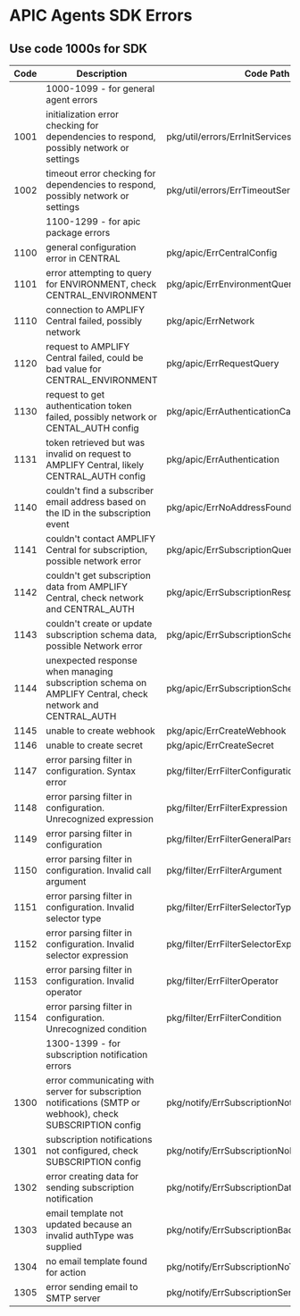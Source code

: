 # APIC Agents SDK Errors

## Use code 1000s for SDK

| Code | Description                                                                                                 | Code Path                                  |
|------|-------------------------------------------------------------------------------------------------------------|--------------------------------------------|
|      | 1000-1099 - for general agent errors                                                                        |                                            |
| 1001 | initialization error checking for dependencies to respond, possibly network or settings                     | pkg/util/errors/ErrInitServicesNotReady    |
| 1002 | timeout error checking for dependencies to respond, possibly network or settings                            | pkg/util/errors/ErrTimeoutServicesNotReady |
|      | 1100-1299 - for apic package errors                                                                         |                                            |
| 1100 | general configuration error in CENTRAL                                                                      | pkg/apic/ErrCentralConfig                  |
| 1101 | error attempting to query for ENVIRONMENT, check CENTRAL_ENVIRONMENT                                        | pkg/apic/ErrEnvironmentQuery               |
| 1110 | connection to AMPLIFY Central failed, possibly network                                                      | pkg/apic/ErrNetwork                        |
| 1120 | request to AMPLIFY Central failed, could be bad value for CENTRAL_ENVIRONMENT                               | pkg/apic/ErrRequestQuery                   |
| 1130 | request to get authentication token failed, possibly network or CENTAL_AUTH config                          | pkg/apic/ErrAuthenticationCall             |
| 1131 | token retrieved but was invalid on request to AMPLIFY Central, likely CENTRAL_AUTH config                   | pkg/apic/ErrAuthentication                 |
| 1140 | couldn't find a subscriber email address based on the ID in the subscription event                          | pkg/apic/ErrNoAddressFound                 |
| 1141 | couldn't contact AMPLIFY Central for subscription, possible network error                                   | pkg/apic/ErrSubscriptionQuery              |
| 1142 | couldn't get subscription data from AMPLIFY Central, check network and CENTRAL_AUTH                         | pkg/apic/ErrSubscriptionResp               |
| 1143 | couldn't create or update subscription schema data, possible Network error                                  | pkg/apic/ErrSubscriptionSchemaCreate       |
| 1144 | unexpected response when managing subscription schema on AMPLIFY Central, check network and CENTRAL_AUTH    | pkg/apic/ErrSubscriptionSchemaResp         |
| 1145 | unable to create webhook                                                                                    | pkg/apic/ErrCreateWebhook                  |
| 1146 | unable to create secret                                                                                     | pkg/apic/ErrCreateSecret                   |
| 1147 | error parsing filter in configuration. Syntax error                                                         | pkg/filter/ErrFilterConfiguration          |
| 1148 | error parsing filter in configuration. Unrecognized expression                                              | pkg/filter/ErrFilterExpression             |
| 1149 | error parsing filter in configuration                                                                       | pkg/filter/ErrFilterGeneralParse           |
| 1150 | error parsing filter in configuration. Invalid call argument                                                | pkg/filter/ErrFilterArgument               |
| 1151 | error parsing filter in configuration. Invalid selector type                                                | pkg/filter/ErrFilterSelectorType           |
| 1152 | error parsing filter in configuration. Invalid selector expression                                          | pkg/filter/ErrFilterSelectorExpr           |
| 1153 | error parsing filter in configuration. Invalid operator                                                     | pkg/filter/ErrFilterOperator               |
| 1154 | error parsing filter in configuration. Unrecognized condition                                               | pkg/filter/ErrFilterCondition              |
|      | 1300-1399 - for subscription notification errors                                                            |                                            |
| 1300 | error communicating with server for subscription notifications (SMTP or webhook), check SUBSCRIPTION config | pkg/notify/ErrSubscriptionNotification     |
| 1301 | subscription notifications not configured, check SUBSCRIPTION config                                        | pkg/notify/ErrSubscriptionNoNotifications  |
| 1302 | error creating data for sending subscription notification                                                   | pkg/notify/ErrSubscriptionData             |
| 1303 | email template not updated because an invalid authType was supplied                                                   | pkg/notify/ErrSubscriptionBadAuthtype             |
| 1304 | no email template found for action                                                   | pkg/notify/ErrSubscriptionNoTemplateForAction             |
| 1305 | error sending email to SMTP server                                                   | pkg/notify/ErrSubscriptionSendEmail             |

